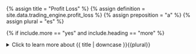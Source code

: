 <!--------------------------------------------- TITLE AND DEFINITION starts -->

{% assign title = "Profit Loss" %}
{% assign definition = site.data.trading_engine.profit_loss %}
{% assign preposition = "a" %}
{% assign plural = "es" %}

<!--------------------------------------------- TITLE AND DEFINITION ends -->

{% if include.more == "yes" and include.heading == "more" %}
<details class='detailsCollapsible'><summary class='nobr'>Click to learn more about {{ title | downcase }}{{plural}}
</summary>
{% endif %}

{% if include.heading != "" and include.heading != "more" %}
{{include.heading}} {{title}}
{% endif %}

{% if include.icon != "no" %} 

{% if include.table == "yes" and include.icon != "no" %}
<table class='definitionTable'><tr><td>
{% endif %}

<img src='images/icons/nodes/png{{include.icon}}/{{ title | downcase | replace: " ", "-" }}.png' />

{% if include.table == "yes" and include.icon != "no" %}
</td><td>
{% endif %}

{% endif %}

{% if include.definition == "bold" %}
<strong>{{ definition }}</strong>
{% else %}
{% if include.definition != "no" %}
{{ definition }}
{% endif %}
{% endif %}

{% if include.table == "yes" and include.icon != "no" %}
</td></tr></table>
{% endif %}

{% if include.more == "yes" and include.content == "more" and include.heading != "more" %}
<details class='detailsCollapsible'><summary class='nobr'>Click to learn more about {{ title | downcase }}{{plural}}
</summary>
{% endif %}

{% if include.content != "no" %}

<!--------------------------------------------- CONTENT starts -->

In the context of the base asset or the quoted asset, the calculation is done by subtracting the balances in the corresponding assets, using the variable appropriate to the larger context (i.e.: episode, position, etc.).

*In general terms:*

* ```base asset profit loss = base asset end balance - base asset begin balance```

* ```quoted asset profit loss = quoted asset end balance - quoted asset begin balance```

*In the case of the episode base asset and episode quoted asset:*

```
tradingEngine.current.episode.episodeBaseAsset.profitLoss.value =
    tradingEngine.current.episode.episodeBaseAsset.balance.value -
    sessionParameters.sessionBaseAsset.config.initialBalance
    
tradingEngine.current.episode.episodeQuotedAsset.profitLoss.value =
    tradingEngine.current.episode.episodeQuotedAsset.balance.value -
    sessionParameters.sessionQuotedAsset.config.initialBalance
```

*In the case of the position base asset and position quoted asset:*

```
tradingEngine.current.position.positionBaseAsset.profitLoss.value =
    tradingEngine.current.episode.episodeBaseAsset.balance.value -
    tradingEngine.current.position.positionBaseAsset.beginBalance
    
tradingEngine.current.position.positionQuotedAsset.profitLoss.value =
    tradingEngine.current.episode.episodeQuotedAsset.balance.value -
    tradingEngine.current.position.positionQuotedAsset.beginBalance
```

In the context of the episode statistics or the position statistics, the calculation is done consolidating the profits of both assets. 

{% include note.html content="When the context does not refer to either of the assets in particular, then both assets are taken into account in the calculation." %}

*In the context of the episode statistics:*

```
tradingEngine.current.episode.episodeStatistics.profitLoss.value =
    tradingEngine.current.episode.episodeBaseAsset.profitLoss.value * 
    tradingEngine.current.episode.candle.close.value +
    tradingEngine.current.episode.episodeQuotedAsset.profitLoss.value
```

*In the context of the position statistics:*

```
tradingEngine.current.position.positionStatistics.profitLoss.value =
    tradingEngine.current.episode.episodeBaseAsset.profitLoss.value * 
    tradingEngine.current.position.endRate.value +
    tradingEngine.current.episode.episodeQuotedAsset.profitLoss.value
```

<!--------------------------------------------- CONTENT ends -->

{% endif %}

{% if include.more == "yes" and include.content != "more" and include.heading != "more" %}
<details class='detailsCollapsible'><summary class='nobr'>Click to learn more about {{ title | downcase }}{{plural}}
</summary>
{% endif %}

{% if include.adding != "" %}

{{include.adding}} Adding {{preposition}} {{title}} Node

<!--------------------------------------------- ADDING starts -->

To add the {{ title | downcase }} node, select *Add Missing Items* on the parent node menu. 

<!--------------------------------------------- ADDING ends -->

{% endif %}

{% if include.configuring != "" %}

{{include.configuring}} Configuring the {{title}}

<!--------------------------------------------- CONFIGURING starts -->

XXXXXXXXXXXXXXXXXXXXXXXXXXXXXXXXXXXXXXXXXXXXXXXXXXXXXX

<!--------------------------------------------- CONFIGURING ends -->

{% endif %}

{% if include.starting != "" %}

{{include.starting}} Starting {{preposition}} {{title}}

<!--------------------------------------------- STARTING starts -->

XXXXXXXXXXXXXXXXXXXXXXXXXXXXXXXXXXXXXXXXXXXXXXXXXXXXXX

<!--------------------------------------------- STARTING ends -->

{% endif %}

{% if include.more == "yes" %}
</details>
{% endif %}
